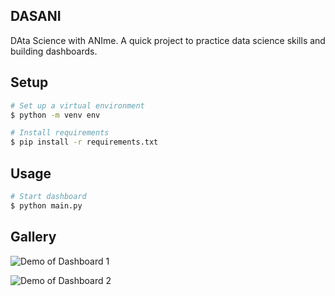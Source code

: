 DASANI
---
DAta Science with ANIme. A quick project to practice data science skills and building dashboards.

## Setup
```bash
# Set up a virtual environment
$ python -m venv env

# Install requirements
$ pip install -r requirements.txt
```

## Usage
```bash
# Start dashboard
$ python main.py
```

## Gallery
![Demo of Dashboard 1](https://github.com/Finay/Dasani/tree/main/photos/gallery1.png)

![Demo of Dashboard 2](https://github.com/Finay/Dasani/tree/main/photos/gallery2.png)